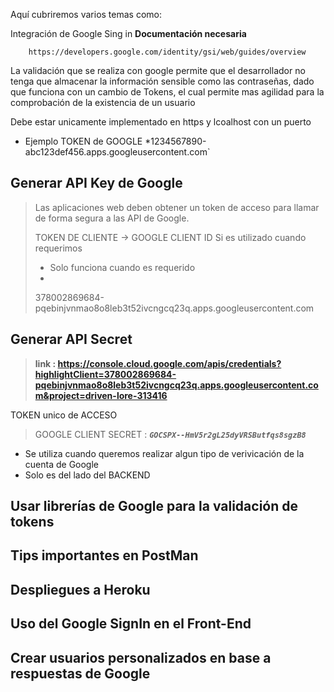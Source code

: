 Aquí cubriremos varios temas como:


Integración de Google Sing in 
 **Documentación necesaria**
```
    https://developers.google.com/identity/gsi/web/guides/overview
```


La validación que se realiza con google permite que el desarrollador no tenga que almacenar la información 
sensible como las contraseñas, dado que funciona con un cambio de Tokens, el cual permite mas agilidad
para la comprobación de la existencia de un
usuario

Debe estar unicamente implementado en https y lcoalhost con un puerto

* Ejemplo TOKEN de GOOGLE
*1234567890-abc123def456.apps.googleusercontent.com`


## Generar API Key de Google
> Las aplicaciones web deben obtener un token de acceso para llamar de forma segura a las API de Google.
>
> TOKEN DE CLIENTE -> GOOGLE CLIENT ID
> Si es utilizado cuando requerimos 
>  - Solo funciona cuando es requerido
>  - 
>378002869684-pqebinjvnmao8o8leb3t52ivcngcq23q.apps.googleusercontent.com

## Generar API Secret

>**link : https://console.cloud.google.com/apis/credentials?highlightClient=378002869684-pqebinjvnmao8o8leb3t52ivcngcq23q.apps.googleusercontent.com&project=driven-lore-313416**

TOKEN unico de ACCESO
>GOOGLE CLIENT SECRET : 
> **_`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`_**

- Se utiliza cuando queremos realizar algun tipo de verivicación de la cuenta de Google
- Solo es del lado del BACKEND


## Usar librerías de Google para la validación de tokens
## Tips importantes en PostMan
## Despliegues a Heroku
## Uso del Google SignIn en el Front-End
## Crear usuarios personalizados en base a respuestas de Google